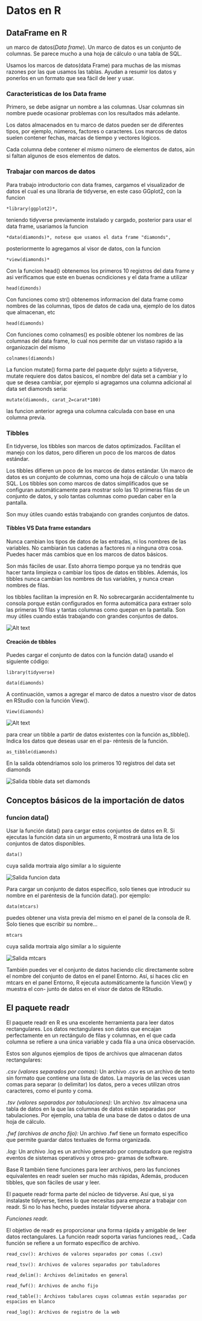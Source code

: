 # Datos en R

## DataFrame en R

un marco de datos(*Data frame*). Un marco de datos es un conjunto de columnas. Se parece mucho a una hoja de cálculo o una
tabla de SQL.

Usamos los marcos de datos(data Frame) para muchas de las mismas razones por las que usamos las tablas. Ayudan a resumir los datos y
ponerlos en un formato que sea fácil de leer y usar.

### Caracteristicas de los Data frame

Primero, se debe asignar un nombre a las columnas. Usar columnas sin nombre puede ocasionar problemas con los resultados más adelante.

Los datos almacenados en tu marco de datos pueden ser de diferentes tipos, por ejemplo, números, factores o caracteres. Los marcos de
datos suelen contener fechas, marcas de tiempo y vectores lógicos.

Cada columna debe contener el mismo número de elementos de datos, aún si faltan algunos de esos elementos de datos.

### Trabajar con marcos de datos

Para trabajo introductorio con data frames, cargamos el visualizador de datos el cual es una libraria de tidyverse, en este
caso GGplot2, con la funcion

    *library(ggplot2)*,

teniendo tidyverse previamente instalado y cargado, posterior para usar el data frame, usariamos la funcion

    *data(diamonds)*, notese que usamos el data frame "diamonds",

posteriormente lo agregamos al visor de datos, con la funcion

    *view(diamonds)*

Con la funcion head() obtenemos los primeros 10 registros del data frame y asi verificamos que este en buenas ocndiciones
y el data frame a utilizar

    head(dimonds)

Con funciones como str() obtenemos informacion del data frame como nombres de las columnas, tipos de datos de cada una,
ejemplo de los datos que almacenan, etc

    head(diamonds)

Con funciones como colnames() es posible obtener los nombres de las columnas del data frame, lo cual nos permite dar un vistaso
rapido a la organiozacin del mismo

    colnames(diamonds)

La funcion mutate() forma parte del paquete dplyr sujeto a tidyverse, mutate requiere dos datos basicos, el nombre del
data set a cambiar y lo que se desea cambiar, por ejemplo si agragamos una columna adicional al data set diamonds seria:

    mutate(diamonds, carat_2=carat*100)

las funcion anterior agrega una columna calculada con base en una columna previa.

### Tibbles

En tidyverse, los tibbles son marcos de datos optimizados. Facilitan el manejo con los datos, pero difieren un poco de los marcos
de datos estándar.

Los tibbles difieren un poco de los marcos de datos estándar. Un marco de datos es un conjunto de columnas, como una hoja de cálculo
o una tabla SQL. Los tibbles son como marcos de datos simplificados que se configuran automáticamente para mostrar solo las 10 primeras
filas de un conjunto de datos, y solo tantas columnas como puedan caber en la pantalla.

Son muy útiles cuando estás trabajando con grandes conjuntos de datos.

#### Tibbles VS Data frame estandars

Nunca cambian los tipos de datos de las entradas, ni los nombres de las variables. No cambiarán tus cadenas a factores ni a ninguna
otra cosa. Puedes hacer más cambios que en los marcos de datos básicos.

Son más fáciles de usar. Esto ahorra tiempo porque ya no tendrás que hacer tanta limpieza o cambiar los tipos de datos en tibbles. Además,
los tibbles nunca cambian los nombres de tus variables, y nunca crean nombres de filas.

los tibbles facilitan la impresión en R. No sobrecargarán accidentalmente tu consola porque están configurados en forma automática para
extraer solo las primeras 10 filas y tantas columnas como quepan en la pantalla. Son muy útiles cuando estás trabajando con grandes
conjuntos de datos.

![Alt text](image-6.png)

#### Creación de tibbles

Puedes cargar el conjunto de datos con la función data() usando el siguiente código:

    library(tidyverse)

    data(diamonds)

A continuación, vamos a agregar el marco de datos a nuestro visor de datos en RStudio con la función View().

    View(diamonds)

![Alt text](image-7.png)

para crear un tibble a partir de datos existentes con la función as_tibble(). Indica los datos que deseas usar en el pa-
réntesis de la función.

    as_tibble(diamonds)

En la salida obtendriamos solo los primeros 10 registros del data set diamonds

![Salida tibble data set diamonds](image-8.png)

## Conceptos básicos de la importación de datos

### funcion data()

Usar la función data() para cargar estos conjuntos de datos en R. Si ejecutas la función data sin un argumento, R mostrará
una lista de los conjuntos de datos disponibles.

    data()

cuya salida mortraia algo similar a lo siguiente

![Salida funcion data](image-9.png)

Para cargar un conjunto de datos específico, solo tienes que introducir su nombre en el paréntesis de la función data().
por ejemplo:

    data(mtcars)

puedes obtener una vista previa del mismo en el panel de la consola de R. Solo tienes que escribir su nombre...

    mtcars

cuya salida mortraia algo similar a lo siguiente

![Salida mtcars](image-10.png)

También puedes ver el conjunto de datos haciendo clic directamente sobre el nombre del conjunto de datos en el panel
Entorno. Así, si haces clic en mtcars en el panel Entorno, R ejecuta automáticamente la función View() y muestra el con-
junto de datos en el visor de datos de RStudio.

## El paquete readr

El paquete readr en R es una excelente herramienta para leer datos rectangulares. Los datos rectangulares son datos que
encajan perfectamente en un rectángulo de filas y columnas, en el que cada columna se refiere a una única variable y cada
fila a una única observación.

Estos son algunos ejemplos de tipos de archivos que almacenan datos rectangulares:

*.csv (valores separados por comas)*: Un archivo .csv es un archivo de texto sin formato que contiene una lista de datos.
La mayoría de las veces usan comas para separar (o delimitar) los datos, pero a veces utilizan otros caracteres, como el
punto y coma.

*.tsv (valores separados por tabulaciones):* Un archivo .tsv almacena una tabla de datos en la que las columnas de datos
están separadas por tabulaciones. Por ejemplo, una tabla de una base de datos o datos de una hoja de cálculo.

*.fwf (archivos de ancho fijo):* Un archivo .fwf tiene un formato específico que permite guardar datos textuales de forma
organizada.

*.log:* Un archivo .log es un archivo generado por computadora que registra eventos de sistemas operativos y otros pro-
gramas de software.

Base R también tiene funciones para leer archivos, pero las funciones equivalentes en readr suelen ser mucho más rápidas,
Además, producen tibbles, que son fáciles de usar y leer.

El paquete readr forma parte del núcleo de tidyverse. Así que, si ya instalaste tidyverse, tienes lo que necesitas para
empezar a trabajar con readr. Si no lo has hecho, puedes instalar tidyverse ahora.

*Funciones readr.*

El objetivo de readr es proporcionar una forma rápida y amigable de leer datos rectangulares. La función readr soporta
varias funciones read_ . Cada función se refiere a un formato específico de archivo.

    read_csv(): Archivos de valores separados por comas (.csv)

    read_tsv(): Archivos de valores separados por tabuladores

    read_delim(): Archivos delimitados en general

    read_fwf(): Archivos de ancho fijo

    read_table(): Archivos tabulares cuyas columnas están separadas por espacios en blanco

    read_log(): Archivos de registro de la web
